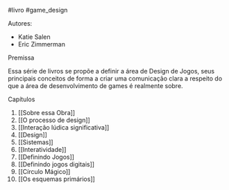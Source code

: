 #livro 
#game_design 

Autores:
- Katie Salen
- Eric Zimmerman

Premissa

Essa série de livros se propõe a definir a área de Design de Jogos, seus principais conceitos de forma a criar uma comunicação clara a respeito do que a área de desenvolvimento de games é realmente sobre.

Capítulos

1. [[Sobre essa Obra]]
2. [[O processo de design]]
3. [[Interação lúdica significativa]]
4. [[Design]]
5. [[Sistemas]]
6. [[Interatividade]]
7. [[Definindo Jogos]]
8. [[Definindo jogos digitais]]
9. [[Círculo Mágico]]
10. [[Os esquemas primários]]